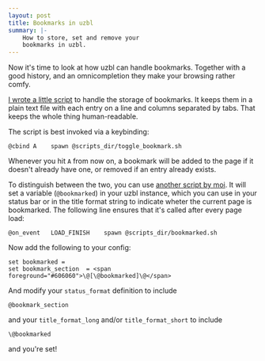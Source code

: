 ```yaml
---
layout: post
title: Bookmarks in uzbl
summary: |-
    How to store, set and remove your
    bookmarks in uzbl.
---
```


Now it's time to look at how uzbl can handle
bookmarks. Together with a good history, and
an omnicompletion they make your browsing rather
comfy.

[I wrote a little script][toggle] to handle the
storage of bookmarks. It keeps them in a plain
text file with each entry on a line and columns
separated by tabs. That keeps the whole thing
human-readable.

The script is best invoked via a keybinding:

    @cbind A    spawn @scripts_dir/toggle_bookmark.sh

Whenever you hit `A` from now on, a bookmark will
be added to the page if it doesn't already have one,
or removed if an entry already exists.

To distinguish between the two, you can use
[another script by moi][bmarked]. It will
set a variable (`@bookmarked`) in your uzbl
instance, which you can use in your status bar
or in the title format string to indicate wheter
the current page is bookmarked. The following
line ensures that it's called after every
page load:

    @on_event   LOAD_FINISH    spawn @scripts_dir/bookmarked.sh

Now add the following to your config:

    set bookmarked =
    set bookmark_section  = <span foreground="#606060">\@[\@bookmarked]\@</span>

And modify your `status_format` definition to include

    @bookmark_section

and your `title_format_long` and/or `title_format_short` to include

    \@bookmarked

and you're set!

[toggle]: http://github.com/karottenreibe/uzbl-scripts/blob/master/toggle_bookmark.sh "The toggle bookmark script"
[bmarked]: http://github.com/karottenreibe/uzbl-scripts/blob/master/bookmarked.sh "The bookmarked script"


